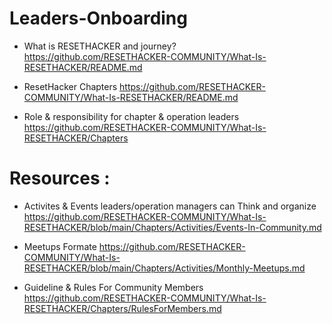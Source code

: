 
# Leaders-Onboarding

- What is RESETHACKER and journey?
  https://github.com/RESETHACKER-COMMUNITY/What-Is-RESETHACKER/README.md

- ResetHacker Chapters
  https://github.com/RESETHACKER-COMMUNITY/What-Is-RESETHACKER/README.md

- Role & responsibility for chapter & operation leaders
  https://github.com/RESETHACKER-COMMUNITY/What-Is-RESETHACKER/Chapters



# Resources :

- Activites & Events leaders/operation managers can Think and organize 
  https://github.com/RESETHACKER-COMMUNITY/What-Is-RESETHACKER/blob/main/Chapters/Activities/Events-In-Community.md

- Meetups Formate
  https://github.com/RESETHACKER-COMMUNITY/What-Is-RESETHACKER/blob/main/Chapters/Activities/Monthly-Meetups.md
  
- Guideline & Rules For Community Members
  https://github.com/RESETHACKER-COMMUNITY/What-Is-RESETHACKER/Chapters/RulesForMembers.md
